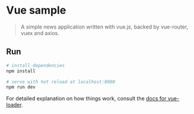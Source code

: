 # Vue sample

> A simple news application written with vue.js, backed by vue-router, vuex and axios.

  ## Run

``` bash
# install dependencies
npm install

# serve with hot reload at localhost:8080
npm run dev

```

For detailed explanation on how things work, consult the [docs for vue-loader](http://vuejs.github.io/vue-loader).
